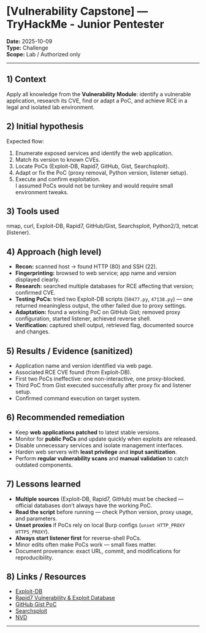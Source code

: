 # [Vulnerability Capstone] — TryHackMe - Junior Pentester  
**Date:** 2025-10-09  
**Type:** Challenge  
**Scope:** Lab / Authorized only

---

## 1) Context  
Apply all knowledge from the **Vulnerability Module**: identify a vulnerable application, research its CVE, find or adapt a PoC, and achieve RCE in a legal and isolated lab environment.

## 2) Initial hypothesis  
Expected flow:  
1. Enumerate exposed services and identify the web application.  
2. Match its version to known CVEs.  
3. Locate PoCs (Exploit-DB, Rapid7, GitHub, Gist, Searchsploit).  
4. Adapt or fix the PoC (proxy removal, Python version, listener setup).  
5. Execute and confirm exploitation.  
I assumed PoCs would not be turnkey and would require small environment tweaks.

## 3) Tools used  
nmap, curl, Exploit-DB, Rapid7, GitHub/Gist, Searchsploit, Python2/3, netcat (listener).

## 4) Approach (high level)  
- **Recon:** scanned host → found HTTP (80) and SSH (22).  
- **Fingerprinting:** browsed to web service; app name and version displayed clearly.  
- **Research:** searched multiple databases for RCE affecting that version; confirmed CVE.  
- **Testing PoCs:** tried two Exploit-DB scripts (`50477.py`, `47138.py`) — one returned meaningless output, the other failed due to proxy settings.  
- **Adaptation:** found a working PoC on GitHub Gist; removed proxy configuration, started listener, achieved reverse shell.  
- **Verification:** captured shell output, retrieved flag, documented source and changes.

## 5) Results / Evidence (sanitized)  
- Application name and version identified via web page.  
- Associated RCE CVE found (from Exploit-DB).  
- First two PoCs ineffective: one non-interactive, one proxy-blocked.  
- Third PoC from Gist executed successfully after proxy fix and listener setup.  
- Confirmed command execution on target system.

## 6) Recommended remediation  
- Keep **web applications patched** to latest stable versions.  
- Monitor for **public PoCs** and update quickly when exploits are released.  
- Disable unnecessary services and isolate management interfaces.  
- Harden web servers with **least privilege** and **input sanitization**.  
- Perform **regular vulnerability scans** and **manual validation** to catch outdated components.

## 7) Lessons learned  
- **Multiple sources** (Exploit-DB, Rapid7, GitHub) must be checked — official databases don’t always have the working PoC.  
- **Read the script** before running — check Python version, proxy usage, and parameters.  
- **Unset proxies** if PoCs rely on local Burp configs (`unset HTTP_PROXY HTTPS_PROXY`).  
- **Always start listener first** for reverse-shell PoCs.  
- Minor edits often make PoCs work — small fixes matter.  
- Document provenance: exact URL, commit, and modifications for reproducibility.

## 8) Links / Resources  
- [Exploit-DB](https://www.exploit-db.com/)  
- [Rapid7 Vulnerability & Exploit Database](https://www.rapid7.com/db/)  
- [GitHub Gist PoC](https://gist.github.com/anir0y/8529960c18e212948b0e40ed1fb18d6d#file-fuel-cms-py)  
- [Searchsploit](https://www.exploit-db.com/searchsploit)  
- [NVD](https://nvd.nist.gov/)

---
